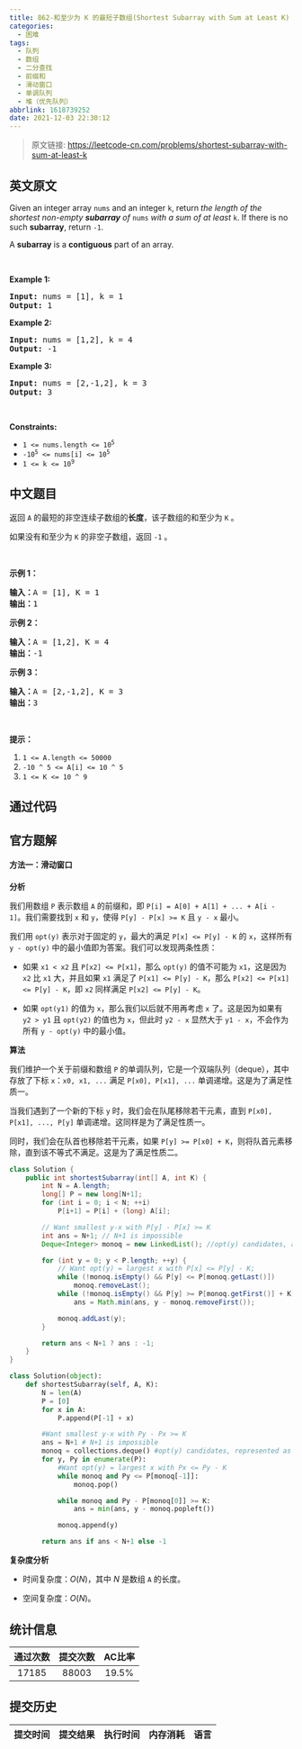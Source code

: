```yaml
---
title: 862-和至少为 K 的最短子数组(Shortest Subarray with Sum at Least K)
categories:
  - 困难
tags:
  - 队列
  - 数组
  - 二分查找
  - 前缀和
  - 滑动窗口
  - 单调队列
  - 堆（优先队列）
abbrlink: 1618739252
date: 2021-12-03 22:30:12
---
```


> 原文链接: https://leetcode-cn.com/problems/shortest-subarray-with-sum-at-least-k


## 英文原文
<div><p>Given an integer array <code>nums</code> and an integer <code>k</code>, return <em>the length of the shortest non-empty <strong>subarray</strong> of </em><code>nums</code><em> with a sum of at least </em><code>k</code>. If there is no such <strong>subarray</strong>, return <code>-1</code>.</p>

<p>A <strong>subarray</strong> is a <strong>contiguous</strong> part of an array.</p>

<p>&nbsp;</p>
<p><strong>Example 1:</strong></p>
<pre><strong>Input:</strong> nums = [1], k = 1
<strong>Output:</strong> 1
</pre><p><strong>Example 2:</strong></p>
<pre><strong>Input:</strong> nums = [1,2], k = 4
<strong>Output:</strong> -1
</pre><p><strong>Example 3:</strong></p>
<pre><strong>Input:</strong> nums = [2,-1,2], k = 3
<strong>Output:</strong> 3
</pre>
<p>&nbsp;</p>
<p><strong>Constraints:</strong></p>

<ul>
	<li><code>1 &lt;= nums.length &lt;= 10<sup>5</sup></code></li>
	<li><code>-10<sup>5</sup> &lt;= nums[i] &lt;= 10<sup>5</sup></code></li>
	<li><code>1 &lt;= k &lt;= 10<sup>9</sup></code></li>
</ul>
</div>

## 中文题目
<div><p>返回 <code>A</code> 的最短的非空连续子数组的<strong>长度</strong>，该子数组的和至少为 <code>K</code> 。</p>

<p>如果没有和至少为&nbsp;<code>K</code>&nbsp;的非空子数组，返回&nbsp;<code>-1</code>&nbsp;。</p>

<p>&nbsp;</p>

<ol>
</ol>

<p><strong>示例 1：</strong></p>

<pre><strong>输入：</strong>A = [1], K = 1
<strong>输出：</strong>1
</pre>

<p><strong>示例 2：</strong></p>

<pre><strong>输入：</strong>A = [1,2], K = 4
<strong>输出：</strong>-1
</pre>

<p><strong>示例 3：</strong></p>

<pre><strong>输入：</strong>A = [2,-1,2], K = 3
<strong>输出：</strong>3
</pre>

<p>&nbsp;</p>

<p><strong>提示：</strong></p>

<ol>
	<li><code>1 &lt;= A.length &lt;= 50000</code></li>
	<li><code>-10 ^ 5&nbsp;&lt;= A[i] &lt;= 10 ^ 5</code></li>
	<li><code>1 &lt;= K &lt;= 10 ^ 9</code></li>
</ol>
</div>

## 通过代码
<RecoDemo>
</RecoDemo>


## 官方题解
#### 方法一：滑动窗口

**分析**

我们用数组 `P` 表示数组 `A` 的前缀和，即 `P[i] = A[0] + A[1] + ... + A[i - 1]`。我们需要找到 `x` 和 `y`，使得 `P[y] - P[x] >= K` 且 `y - x` 最小。

我们用 `opt(y)` 表示对于固定的 `y`，最大的满足 `P[x] <= P[y] - K` 的 `x`，这样所有 `y - opt(y)` 中的最小值即为答案。我们可以发现两条性质：

* 如果 `x1 < x2` 且 `P[x2] <= P[x1]`，那么 `opt(y)` 的值不可能为 `x1`，这是因为 `x2` 比 `x1` 大，并且如果 `x1` 满足了 `P[x1] <= P[y] - K`，那么 `P[x2] <= P[x1] <= P[y] - K`，即 `x2` 同样满足 `P[x2] <= P[y] - K`。

* 如果 `opt(y1)` 的值为 `x`，那么我们以后就不用再考虑 `x` 了。这是因为如果有 `y2 > y1` 且 `opt(y2)` 的值也为 `x`，但此时 `y2 - x` 显然大于 `y1 - x`，不会作为所有 `y - opt(y)` 中的最小值。

**算法**

我们维护一个关于前缀和数组 `P` 的单调队列，它是一个双端队列（deque），其中存放了下标 `x`：`x0, x1, ...` 满足 `P[x0], P[x1], ...` 单调递增。这是为了满足性质一。

当我们遇到了一个新的下标 `y` 时，我们会在队尾移除若干元素，直到 `P[x0], P[x1], ..., P[y]` 单调递增。这同样是为了满足性质一。

同时，我们会在队首也移除若干元素，如果 `P[y] >= P[x0] + K`，则将队首元素移除，直到该不等式不满足。这是为了满足性质二。

```Java [sol1]
class Solution {
    public int shortestSubarray(int[] A, int K) {
        int N = A.length;
        long[] P = new long[N+1];
        for (int i = 0; i < N; ++i)
            P[i+1] = P[i] + (long) A[i];

        // Want smallest y-x with P[y] - P[x] >= K
        int ans = N+1; // N+1 is impossible
        Deque<Integer> monoq = new LinkedList(); //opt(y) candidates, as indices of P

        for (int y = 0; y < P.length; ++y) {
            // Want opt(y) = largest x with P[x] <= P[y] - K;
            while (!monoq.isEmpty() && P[y] <= P[monoq.getLast()])
                monoq.removeLast();
            while (!monoq.isEmpty() && P[y] >= P[monoq.getFirst()] + K)
                ans = Math.min(ans, y - monoq.removeFirst());

            monoq.addLast(y);
        }

        return ans < N+1 ? ans : -1;
    }
}
```

```Python [sol1]
class Solution(object):
    def shortestSubarray(self, A, K):
        N = len(A)
        P = [0]
        for x in A:
            P.append(P[-1] + x)

        #Want smallest y-x with Py - Px >= K
        ans = N+1 # N+1 is impossible
        monoq = collections.deque() #opt(y) candidates, represented as indices of P
        for y, Py in enumerate(P):
            #Want opt(y) = largest x with Px <= Py - K
            while monoq and Py <= P[monoq[-1]]:
                monoq.pop()

            while monoq and Py - P[monoq[0]] >= K:
                ans = min(ans, y - monoq.popleft())

            monoq.append(y)

        return ans if ans < N+1 else -1
```

**复杂度分析**

* 时间复杂度：$O(N)$，其中 $N$ 是数组 `A` 的长度。

* 空间复杂度：$O(N)$。

## 统计信息
| 通过次数 | 提交次数 | AC比率 |
| :------: | :------: | :------: |
|    17185    |    88003    |   19.5%   |

## 提交历史
| 提交时间 | 提交结果 | 执行时间 |  内存消耗  | 语言 |
| :------: | :------: | :------: | :--------: | :--------: |
